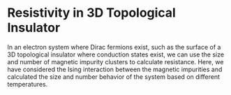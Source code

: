# Resistivity in 3D Topological Insulator
In an electron system where Dirac fermions exist, such as the surface of a 3D topological insulator where conduction states exist, we can use the size and number of magnetic impurity clusters to calculate resistance.
Here, we have considered the Ising interaction between the magnetic impurities and calculated the size and number behavior of the system based on different temperatures.
